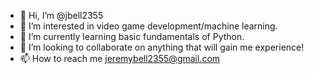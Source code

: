 - 👋 Hi, I’m @jbell2355
- 👀 I’m interested in video game development/machine learning.
- 🌱 I’m currently learning basic fundamentals of Python.
- 💞️ I’m looking to collaborate on anything that will gain me experience!
- 📫 How to reach me jeremybell2355@gmail.com

